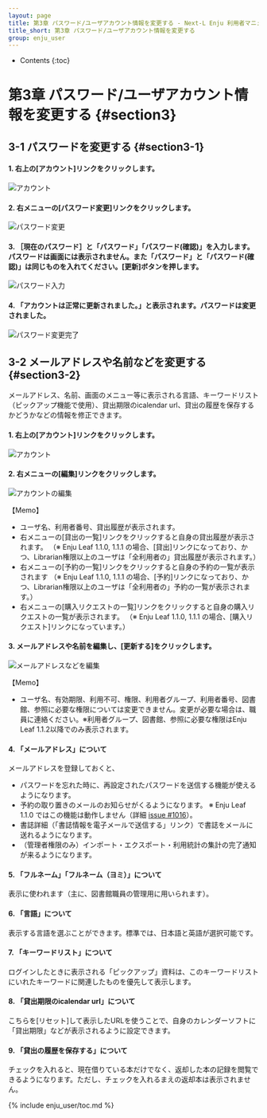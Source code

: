 ```yaml
---
layout: page
title: 第3章 パスワード/ユーザアカウント情報を変更する - Next-L Enju 利用者マニュアル
title_short: 第3章 パスワード/ユーザアカウント情報を変更する
group: enju_user
---
```


* Contents
{:toc}

第3章 パスワード/ユーザアカウント情報を変更する {#section3}
===========================================================

3-1 パスワードを変更する {#section3-1}
--------------------------------------

#### 1. 右上の[アカウント]リンクをクリックします。

![アカウント](assets/images/image_user_passwd_003.png)

#### 2. 右メニューの[パスワード変更]リンクをクリックします。

![パスワード変更](assets/images/image_user_passwd_005.png)

#### 3. ［現在のパスワード］と「パスワード」「パスワード(確認)」を入力します。パスワードは画面には表示されません。また「パスワード」と「パスワード(確認)」は同じものを入れてください。[更新]ボタンを押します。

![パスワード入力](assets/images/image_user_passwd_007.png)

#### 4. 「アカウントは正常に更新されました。」と表示されます。パスワードは変更されました。

![パスワード変更完了](assets/images/image_user_passwd_009.png)

3-2 メールアドレスや名前などを変更する {#section3-2}
--------------------------------------

メールアドレス、名前、画面のメニュー等に表示される言語、キーワードリスト（ピックアップ機能で使用）、貸出期限のicalendar url、貸出の履歴を保存するかどうかなどの情報を修正できます。

#### 1. 右上の[アカウント]リンクをクリックします。

![アカウント](assets/images/image_user_passwd_003.png)

#### 2. 右メニューの[編集]リンクをクリックします。

![アカウントの編集](assets/images/image_user_account_003.png)

<div class="alert alert-info memo" markdown="1">

【Memo】

* ユーザ名、利用者番号、貸出履歴が表示されます。
* 右メニューの[貸出の一覧]リンクをクリックすると自身の貸出履歴が表示されます。
（※ Enju Leaf 1.1.0, 1.1.1 の場合、[貸出]リンクになっており、かつ、Librarian権限以上のユーザは「全利用者の」貸出履歴が表示されます。）
* 右メニューの[予約の一覧]リンクをクリックすると自身の予約の一覧が表示されます
（※ Enju Leaf 1.1.0, 1.1.1 の場合、[予約]リンクになっており、かつ、Librarian権限以上のユーザは「全利用者の」予約の一覧が表示されます。）
* 右メニューの[購入リクエストの一覧]リンクをクリックすると自身の購入リクエストの一覧が表示されます。
（※ Enju Leaf 1.1.0, 1.1.1 の場合、[購入リクエスト]リンクになっています。）

<!-- 元々、1.1.0, 1.1.1 には自身の購入リクエストしか表示できないバグがあったので
Librarian権限以上でも、全利用者の購入リクエストは1.1.0,1.1.1でも表示されないので注意 -->
</div>

#### 3. メールアドレスや名前を編集し、[更新する]をクリックします。

![メールアドレスなどを編集](assets/images/image_user_account_005.png)

<div class="alert alert-info memo" markdown="1">

【Memo】

* ユーザ名、有効期限、利用不可、権限、利用者グループ、利用者番号、図書館、参照に必要な権限については変更できません。変更が必要な場合は、職員に連絡ください。※利用者グループ、図書館、参照に必要な権限はEnju Leaf 1.1.2以降でのみ表示されます。

</div>

#### 4. 「メールアドレス」について

メールアドレスを登録しておくと、

* パスワードを忘れた時に、再設定されたパスワードを送信する機能が使えるようになります。
* 予約の取り置きのメールのお知らせがくるようになります。 ※ Enju Leaf 1.1.0 ではこの機能は動作しません（詳細 [issue #1016](https://github.com/next-l/enju_leaf/issues/1016)）。
* 書誌詳細（「書誌情報を電子メールで送信する」リンク）で書誌をメールに送れるようになります。
* （管理者権限のみ）インポート・エクスポート・利用統計の集計の完了通知が来るようになります。

#### 5. 「フルネーム」「フルネーム（ヨミ）」について

表示に使われます（主に、図書館職員の管理用に用いられます）。

#### 6. 「言語」について

表示する言語を選ぶことができます。標準では、日本語と英語が選択可能です。

#### 7. 「キーワードリスト」について

ログインしたときに表示される「ピックアップ」資料は、このキーワードリストにいれたキーワードに関連したものを優先して表示します。

#### 8. 「貸出期限のicalendar url」について

こちらを[リセット]して表示したURLを使うことで、自身のカレンダーソフトに「貸出期限」などが表示されるように設定できます。

#### 9. 「貸出の履歴を保存する」について

チェックを入れると、現在借りている本だけでなく、返却した本の記録を閲覧できるようになります。ただし、チェックを入れるまえの返却本は表示されません。

{% include enju_user/toc.md %}
